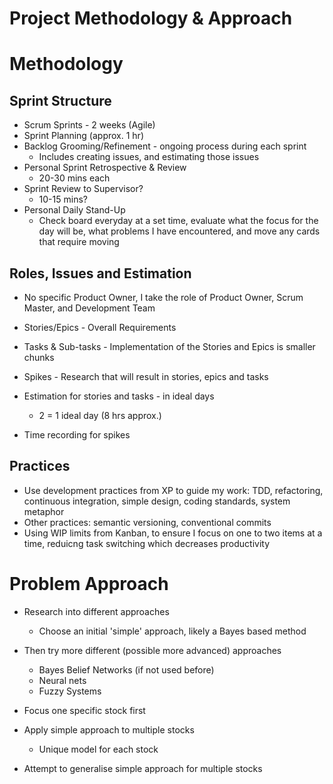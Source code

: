 # Project Methodology & Approach

# Methodology

## Sprint Structure

- Scrum Sprints - 2 weeks (Agile)
- Sprint Planning (approx. 1 hr)
- Backlog Grooming/Refinement - ongoing process during each sprint
    - Includes creating issues, and estimating those issues
- Personal Sprint Retrospective & Review
    - 20-30 mins each
- Sprint Review to Supervisor?
    - 10-15 mins?
- Personal Daily Stand-Up
    - Check board everyday at a set time, evaluate what the focus for the day will be, what problems I have encountered, and move any cards that require moving

## Roles, Issues and Estimation

- No specific Product Owner, I take the role of Product Owner, Scrum Master, and Development Team

- Stories/Epics - Overall Requirements
- Tasks & Sub-tasks - Implementation of the Stories and Epics is smaller chunks
- Spikes - Research that will result in stories, epics and tasks

- Estimation for stories and tasks - in ideal days
    - 2 = 1 ideal day (8 hrs approx.)
- Time recording for spikes

## Practices

- Use development practices from XP to guide my work: TDD, refactoring, continuous integration, simple design, coding standards, system metaphor
- Other practices: semantic versioning, conventional commits
- Using WIP limits from Kanban, to ensure I focus on one to two items at a time, reduicng task switching which decreases productivity

# Problem Approach

- Research into different approaches
    - Choose an initial 'simple' approach, likely a Bayes based method
- Then try more different (possible more advanced) approaches
    - Bayes Belief Networks (if not used before)
    - Neural nets
    - Fuzzy Systems

- Focus one specific stock first
- Apply simple approach to multiple stocks
    - Unique model for each stock
- Attempt to generalise simple approach for multiple stocks